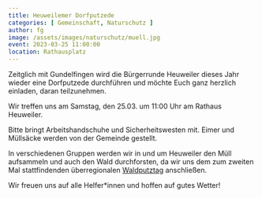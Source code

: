 ```yaml
---
title: Heuweilemer Dorfputzede
categories: [ Gemeinschaft, Naturschutz ]
author: fg
image: /assets/images/naturschutz/muell.jpg
event: 2023-03-25 11:00:00
location: Rathausplatz
---
```

Zeitglich mit Gundelfingen wird die Bürgerrunde Heuweiler dieses Jahr wieder eine Dorfputzede durchführen und möchte Euch ganz herzlich einladen, daran teilzunehmen. 

Wir treffen uns am Samstag, den 25.03. um 11:00 Uhr am Rathaus Heuweiler. 

Bitte bringt Arbeitshandschuhe und Sicherheitswesten mit. Eimer und Müllsäcke werden von der Gemeinde gestellt. 

In verschiedenen Gruppen werden wir in und um Heuweiler den Müll aufsammeln und auch den Wald durchforsten, da wir uns dem zum zweiten Mal stattfindenden überregionalen [Waldputztag](https://waldputztag.wp1.visual4.com/veranstaltungen/) anschließen.

Wir freuen uns auf alle Helfer*innen und hoffen auf gutes Wetter!
